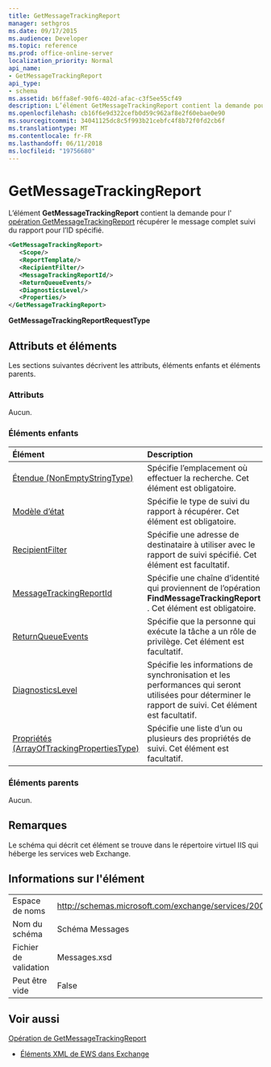 ```yaml
---
title: GetMessageTrackingReport
manager: sethgros
ms.date: 09/17/2015
ms.audience: Developer
ms.topic: reference
ms.prod: office-online-server
localization_priority: Normal
api_name:
- GetMessageTrackingReport
api_type:
- schema
ms.assetid: b6ffa8ef-90f6-402d-afac-c3f5ee55cf49
description: L’élément GetMessageTrackingReport contient la demande pour l’opération GetMessageTrackingReport récupérer le message complet suivi du rapport pour l’ID spécifié.
ms.openlocfilehash: cb16f6e9d322cefb0d59c962af8e2f60ebae0e90
ms.sourcegitcommit: 34041125dc8c5f993b21cebfc4f8b72f0fd2cb6f
ms.translationtype: MT
ms.contentlocale: fr-FR
ms.lasthandoff: 06/11/2018
ms.locfileid: "19756680"
---
```

# <a name="getmessagetrackingreport"></a>GetMessageTrackingReport

L’élément **GetMessageTrackingReport** contient la demande pour l' [opération GetMessageTrackingReport](getmessagetrackingreport-operation.md) récupérer le message complet suivi du rapport pour l’ID spécifié. 
  
```XML
<GetMessageTrackingReport>
   <Scope/>
   <ReportTemplate/>
   <RecipientFilter/>
   <MessageTrackingReportId/>
   <ReturnQueueEvents/>
   <DiagnosticsLevel/>
   <Properties/>
</GetMessageTrackingReport>
```

 **GetMessageTrackingReportRequestType**
## <a name="attributes-and-elements"></a>Attributs et éléments

Les sections suivantes décrivent les attributs, éléments enfants et éléments parents.
  
### <a name="attributes"></a>Attributs

Aucun.
  
### <a name="child-elements"></a>Éléments enfants

|**Élément**|**Description**|
|:-----|:-----|
|[Étendue (NonEmptyStringType)](scope-nonemptystringtype.md) <br/> |Spécifie l’emplacement où effectuer la recherche. Cet élément est obligatoire.  <br/> |
|[Modèle d’état](reporttemplate.md) <br/> |Spécifie le type de suivi du rapport à récupérer. Cet élément est obligatoire.  <br/> |
|[RecipientFilter](recipientfilter.md) <br/> |Spécifie une adresse de destinataire à utiliser avec le rapport de suivi spécifié. Cet élément est facultatif.  <br/> |
|[MessageTrackingReportId](messagetrackingreportid.md) <br/> |Spécifie une chaîne d’identité qui proviennent de l’opération **FindMessageTrackingReport** . Cet élément est obligatoire.  <br/> |
|[ReturnQueueEvents](returnqueueevents.md) <br/> |Spécifie que la personne qui exécute la tâche a un rôle de privilège. Cet élément est facultatif.  <br/> |
|[DiagnosticsLevel](diagnosticslevel.md) <br/> |Spécifie les informations de synchronisation et les performances qui seront utilisées pour déterminer le rapport de suivi. Cet élément est facultatif.  <br/> |
|[Propriétés (ArrayOfTrackingPropertiesType)](properties-arrayoftrackingpropertiestype.md) <br/> |Spécifie une liste d’un ou plusieurs des propriétés de suivi. Cet élément est facultatif.  <br/> |
   
### <a name="parent-elements"></a>Éléments parents

Aucun.
  
## <a name="remarks"></a>Remarques

Le schéma qui décrit cet élément se trouve dans le répertoire virtuel IIS qui héberge les services web Exchange.
  
## <a name="element-information"></a>Informations sur l'élément

|||
|:-----|:-----|
|Espace de noms  <br/> |http://schemas.microsoft.com/exchange/services/2006/messages  <br/> |
|Nom du schéma  <br/> |Schéma Messages  <br/> |
|Fichier de validation  <br/> |Messages.xsd  <br/> |
|Peut être vide  <br/> |False  <br/> |
   
## <a name="see-also"></a>Voir aussi



[Opération de GetMessageTrackingReport](getmessagetrackingreport-operation.md)


- [Éléments XML de EWS dans Exchange](ews-xml-elements-in-exchange.md)

